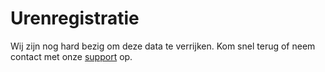
# Urenregistratie

Wij zijn nog hard bezig om deze data te verrijken. Kom snel terug of neem contact met onze [support](mailto:support@eitje-app.nl) op.